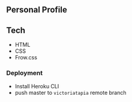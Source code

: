 ## Personal Profile

## Tech
- HTML
- CSS
- Frow.css

### Deployment		
- Install Heroku CLI		
- push master to `victoriatapia` remote branch